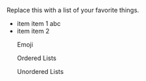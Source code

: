 Replace this with a list of your favorite things.
- item   item 1
abc
- item item 2
<ol>Emoji</ol>
<ol>Ordered Lists</ol>
<ol>Unordered Lists</ol>

